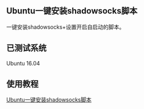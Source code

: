 Ubuntu一键安装shadowsocks脚本
---

一键安装shadowsocks+设置开启自启动的脚本。

## 已测试系统
Ubuntu 16.04

## 使用教程
[Ubuntu一键安装shadowsocks脚本][1]


  [1]: https://www.flyzy2005.cn/fan-qiang/shadowsocks/install-shadowsocks-in-one-command
